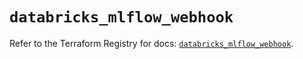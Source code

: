 # `databricks_mlflow_webhook`

Refer to the Terraform Registry for docs: [`databricks_mlflow_webhook`](https://registry.terraform.io/providers/databricks/databricks/1.70.0/docs/resources/mlflow_webhook).
